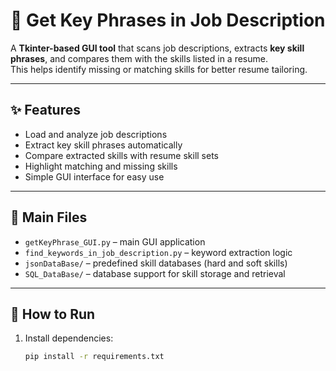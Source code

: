 # 📝 Get Key Phrases in Job Description

A **Tkinter-based GUI tool** that scans job descriptions, extracts **key skill phrases**, and compares them with the skills listed in a resume.  
This helps identify missing or matching skills for better resume tailoring.

---

## ✨ Features
- Load and analyze job descriptions  
- Extract key skill phrases automatically  
- Compare extracted skills with resume skill sets  
- Highlight matching and missing skills  
- Simple GUI interface for easy use  

---

## 📂 Main Files
- `getKeyPhrase_GUI.py` – main GUI application  
- `find_keywords_in_job_description.py` – keyword extraction logic  
- `jsonDataBase/` – predefined skill databases (hard and soft skills)  
- `SQL_DataBase/` – database support for skill storage and retrieval  

---

## 🚀 How to Run
1. Install dependencies:
   ```bash
   pip install -r requirements.txt
